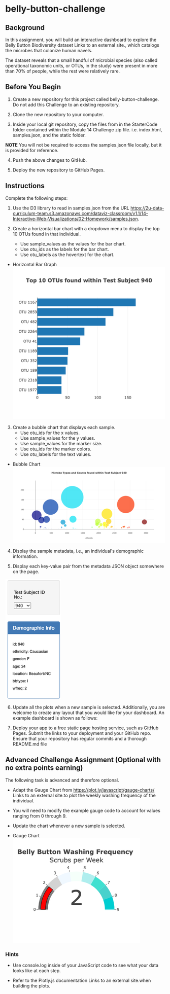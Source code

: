 # belly-button-challenge

## Background
In this assignment, you will build an interactive dashboard to explore the Belly Button Biodiversity dataset Links to an external site., which catalogs the microbes that colonize human navels.

The dataset reveals that a small handful of microbial species (also called operational taxonomic units, or OTUs, in the study) were present in more than 70% of people, while the rest were relatively rare.



## Before You Begin
1. Create a new repository for this project called belly-button-challenge. Do not add this Challenge to an existing repository.

2. Clone the new repository to your computer.

3. Inside your local git repository, copy the files from in the StarterCode folder contained within the Module 14 Challenge zip file. i.e. index.html, samples.json, and the static folder.

**NOTE** You will not be required to access the samples.json file locally, but it is provided for reference.

4. Push the above changes to GitHub.

5. Deploy the new repository to GitHub Pages.



## Instructions
Complete the following steps:

1. Use the D3 library to read in samples.json from the URL https://2u-data-curriculum-team.s3.amazonaws.com/dataviz-classroom/v1.1/14-Interactive-Web-Visualizations/02-Homework/samples.json.

2. Create a horizontal bar chart with a dropdown menu to display the top 10 OTUs found in that individual.
    - Use sample_values as the values for the bar chart.
    - Use otu_ids as the labels for the bar chart.
    - Use otu_labels as the hovertext for the chart.

- Horizontal Bar Graph
![Horizontal Bar Graph](https://github.com/terryschoch/belly-button-challenge/blob/main/images/bar_chart_top_10_otu.png)

3. Create a bubble chart that displays each sample.
    - Use otu_ids for the x values.
    - Use sample_values for the y values.
    - Use sample_values for the marker size.
    - Use otu_ids for the marker colors.
    - Use otu_labels for the text values.
    
- Bubble Chart
![Bubble Chart](https://github.com/terryschoch/belly-button-challenge/blob/main/images/bubble_chart_bacteria_per_sample.png)

4. Display the sample metadata, i.e., an individual's demographic information.  

5. Display each key-value pair from the metadata JSON object somewhere on the page.

![Selected Test Subject's Demographic Info Panel](https://github.com/terryschoch/belly-button-challenge/blob/main/images/demographic_info_panel.png)

6. Update all the plots when a new sample is selected. Additionally, you are welcome to create any layout that you would like for your dashboard. An example dashboard is shown as follows:

7. Deploy your app to a free static page hosting service, such as GitHub Pages. Submit the links to your deployment and your GitHub repo. Ensure that your repository has regular commits and a thorough README.md file



## Advanced Challenge Assignment (Optional with no extra points earning)
The following task is advanced and therefore optional.

- Adapt the Gauge Chart from https://plot.ly/javascript/gauge-charts/ Links to an external site.to plot the weekly washing frequency of the individual.

- You will need to modify the example gauge code to account for values ranging from 0 through 9.

- Update the chart whenever a new sample is selected.

- Gauge Chart
![Gauge Chart](https://github.com/terryschoch/belly-button-challenge/blob/main/images/gauge_chart_belly_button_washing_freq.png)

### Hints
 - Use console.log inside of your JavaScript code to see what your data looks like at each step.

- Refer to the Plotly.js documentation Links to an external site.when building the plots.